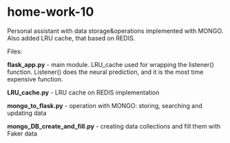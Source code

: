 # home-work-10

Personal assistant with  data storage&operations implemented with MONGO. Also added LRU cache, that based  on REDIS.

Files:

**flask_app.py** - main module. LRU_cache used for wrapping the listener() function. Listener() does the neural prediction, and it is the most time expensive function.

**LRU_cache.py** - LRU cache on REDIS implementation 

**mongo_to_flask.py** - operation with MONGO: storing, searching and updating data

**mongo_DB_create_and_fill.py** - creating data collections and fill them with Faker data
